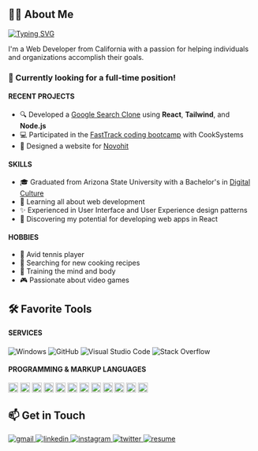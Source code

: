 <!-- About -->
<h2>🙋‍♂️ About Me</h2>
<section id="introduction">
	<a href="https://git.io/typing-svg">
    <img src="https://readme-typing-svg.herokuapp.com?font=JetBrains+Mono&size=24&duration=4000&color=4795FF&center=false&vCenter=true&width=500&height=50&lines=Hey+%F0%9F%91%8B%2C+I'm+Jake!;Frontend+Web+Developer;Experienced+UI%2FUX+Designer" alt="Typing SVG" />
  </a>
  <p>I'm a Web Developer from California with a passion for helping individuals and organizations accomplish their goals.</p>
  
  <h3><b>👔 Currently looking for a full-time position!</b></h3>

  <h4>RECENT PROJECTS</h4>
  <ul>
    <li>🔍 Developed a <a href="https://github.com/jamcmich/google-search-clone">Google Search Clone</a> using <b>React</b>, <b>Tailwind</b>, and <b>Node.js</b></li>
    <li>💻 Participated in the <a href="https://cooksys.com/programs/fasttrack/" target="_blank">FastTrack coding bootcamp</a> with CookSystems</li>
    <li>🎨 Designed a website for <a href="https://www.novohit.com/" target="_blank">Novohit</a></li>
  </ul>
  
  <h4>SKILLS</h4>
  <ul>
    <li>🎓 Graduated from Arizona State University with a Bachelor's in <a href="https://artsmediaengineering.asu.edu/degree-programs/digital-culture-ba">Digital Culture</a>
    <li>🌱 Learning all about web development</li>
    <li>✨ Experienced in User Interface and User Experience design patterns</li>
    <li>📐 Discovering my potential for developing web apps in React</li>
  </ul>
  
  <h4>HOBBIES</h4>
  <ul>
    <li>🎾 Avid tennis player</li>
    <li>🌿 Searching for new cooking recipes</li>
    <li>💪 Training the mind and body</li>
    <li>🎮 Passionate about video games</li>
  </ul>
<section/>

<!-- Tools -->
<h2>🛠️ Favorite Tools</h2>

<h4>SERVICES</h4>
<p>  
  <img src="https://img.shields.io/badge/Windows-0D47A1?style=flat&logo=windows&logoColor=white" alt="Windows" align='center'>
  <img src="https://img.shields.io/badge/GitHub-100000?style=flat&logo=github&logoColor=white" alt="GitHub" align='center'>
  <img src="https://img.shields.io/badge/Visual_Studio_Code-007ACC?style=flat&logo=visualstudiocode&logoColor=white" alt="Visual Studio Code" align='center'>
  <img src="https://img.shields.io/badge/Stack_Overflow-F58025?style=flat&logo=stackoverflow&logoColor=white" alt="Stack Overflow" align='center'>
</p>

<!-- Skills -->
<h4>PROGRAMMING & MARKUP LANGUAGES</h4>
<p>
  <img src="https://img.shields.io/badge/HTML5-E34F26?style=flat&logo=html5&logoColor=white" alt="HTML5" height='20px'>
  <img src="https://img.shields.io/badge/CSS3-1572B6?style=flat&logo=css3&logoColor=white" alt="CSS3" height='20px'>
  <img src="https://img.shields.io/badge/JavaScript-323330?style=flat&logo=javascript&logoColor=F7DF1E" alt="JavaScript" height='20px'>
  <img src="https://img.shields.io/badge/jQuery-0769AD?style=flat&logo=jquery&logoColor=white" alt="jQuery" height='20px'>
  <img src="https://img.shields.io/badge/React-20232A?style=flat&logo=react&logoColor=61DAFB" alt="React" height='20px'>
  <img src="https://img.shields.io/badge/Redux-593D88?style=flat&logo=redux&logoColor=white" alt="Redux" height='20px'>
  <img src="https://img.shields.io/badge/SaSS-CC6699?style=flat&logo=sass&logoColor=white" alt="SaSS" height='20px'>
  <img src="https://img.shields.io/badge/Tailwind-06B6D4?style=flat&logo=tailwindcss&logoColor=white" alt="Tailwind" height='20px'>
  <img src="https://img.shields.io/badge/Windi-48B0F1?style=flat&logo=windicss&logoColor=white" alt="Windi" height='20px'>
  <img src="https://img.shields.io/badge/Express.js-404D59?style=flat&logo=expressjs&logoColor=white" alt="Express.js" height='20px'>
  <img src="https://img.shields.io/badge/Node.js-43853D?style=flat&logo=node.js&logoColor=white" alt="Node.js" height='20px'>
  <img src="https://img.shields.io/badge/npm-CB3837?style=flat&logo=npm&logoColor=white" alt="npm" height='20px'>
</p>
  
<!-- Socials -->
<h2>📫 Get in Touch</h2>
<p>
  <a href='mailto:jacobmcmichael@gmail.com?subject=Just%20Saw%20Your%20Amazing%20Background%20and%20Wanted%20to%20Reach%20Out%20😎' target='_blank'>
    <img src='https://img.shields.io/badge/Gmail-D14836?style=for-the-badge&logo=gmail&logoColor=white&labelColor=EA4335&color=white' alt='gmail' />
  </a>

  <a href='https://www.linkedin.com/in/jacobmcmichael/' target='_blank'>
    <img src='https://img.shields.io/badge/LinkedIn-D14836?style=for-the-badge&logo=linkedin&logoColor=white&labelColor=0A66C2&color=white' alt='linkedin' />
  </a>

  <a href='' target='_blank'>
    <img src='https://img.shields.io/badge/Instagram-D14836?style=for-the-badge&logo=instagram&logoColor=white&labelColor=E4405F&color=white' alt='instagram' />
  </a>

  <a href='' target='_blank'>
    <img src='https://img.shields.io/badge/Twitter-D14836?style=for-the-badge&logo=twitter&logoColor=white&labelColor=1DA1F2&color=white' alt='twitter' />
  </a>

  <a href='./assets/documents/resume.pdf'>
    <img src='https://img.shields.io/badge/Resume-D14836?style=for-the-badge&logo=libreoffice&logoColor=white&labelColor=18A303&color=white' alt='resume' />
  </a>
</p>
